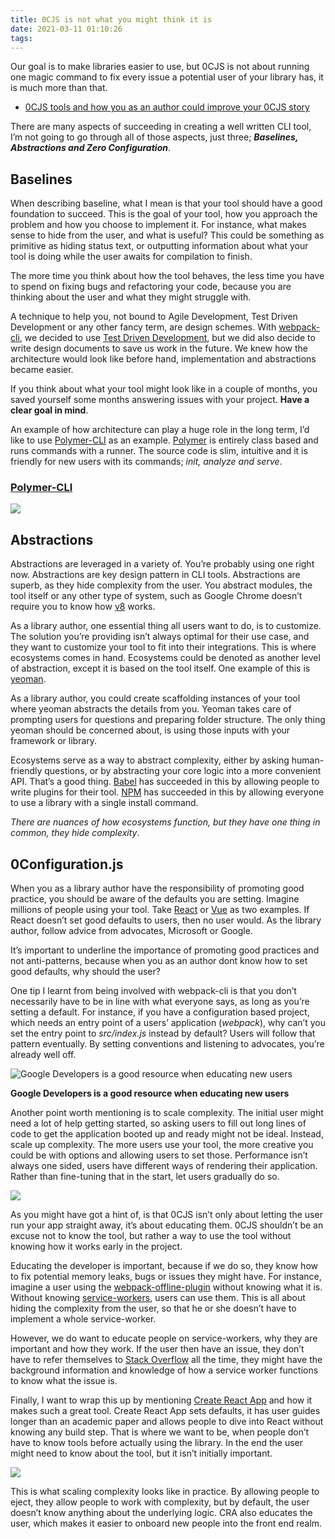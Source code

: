 ```yaml
---
title: 0CJS is not what you might think it is
date: 2021-03-11 01:10:26
tags:
---
```


Our goal is to make libraries easier to use, but 0CJS is not about running one magic command to fix every issue a potential user of your library has, it is much more than that.

- [0CJS tools and how you as an author could improve your 0CJS story](https://drive.google.com/open?id=18Aaf2XDqYaqlIXu1Uor-9ej-o8PQdpSd)

There are many aspects of succeeding in creating a well written CLI tool, I’m not going to go through all of those aspects, just three; ***Baselines, Abstractions and Zero Configuration***.

## Baselines

When describing baseline, what I mean is that your tool should have a good foundation to succeed. This is the goal of your tool, how you approach the problem and how you choose to implement it. For instance, what makes sense to hide from the user, and what is useful? This could be something as primitive as hiding status text, or outputting information about what your tool is doing while the user awaits for compilation to finish.

The more time you think about how the tool behaves, the less time you have to spend on fixing bugs and refactoring your code, because you are thinking about the user and what they might struggle with.

A technique to help you, not bound to Agile Development, Test Driven Development or any other fancy term, are design schemes. With [webpack-cli](https://github.com/webpack/webpack-cli), we decided to use [Test Driven Development](https://en.wikipedia.org/wiki/Test-driven_development), but we did also decide to write design documents to save us work in the future. We knew how the architecture would look like before hand, implementation and abstractions became easier.

If you think about what your tool might look like in a couple of months, you saved yourself some months answering issues with your project. **Have a clear goal in mind**.

An example of how architecture can play a huge role in the long term, I’d like to use [Polymer-CLI](https://www.polymer-project.org/1.0/docs/tools/polymer-cli) as an example. [Polymer](https://www.polymer-project.org/) is entirely class based and runs commands with a runner. The source code is slim, intuitive and it is friendly for new users with its commands; *init, analyze and serve*.

### [Polymer-CLI](https://www.polymer-project.org/1.0/docs/tools/polymer-cli#overview)

![](https://cdn-images-1.medium.com/max/2300/1*7yDsj05N7BvCiqRm4PI58w.png)

## Abstractions

Abstractions are leveraged in a variety of. You’re probably using one right now. Abstractions are key design pattern in CLI tools. Abstractions are superb, as they hide complexity from the user. You abstract modules, the tool itself or any other type of system, such as Google Chrome doesn’t require you to know how [v8](https://v8docs.nodesource.com/) works.

As a library author, one essential thing all users want to do, is to customize. The solution you’re providing isn’t always optimal for their use case, and they want to customize your tool to fit into their integrations. This is where ecosystems comes in hand. Ecosystems could be denoted as another level of abstraction, except it is based on the tool itself. One example of this is [yeoman](http://yeoman.io/).

As a library author, you could create scaffolding instances of your tool where yeoman abstracts the details from you. Yeoman takes care of prompting users for questions and preparing folder structure. The only thing yeoman should be concerned about, is using those inputs with your framework or library.

Ecosystems serve as a way to abstract complexity, either by asking human-friendly questions, or by abstracting your core logic into a more convenient API. That’s a good thing. [Babel](https://babeljs.io/) has succeeded in this by allowing people to write plugins for their tool. [NPM](https://www.npmjs.com/) has succeeded in this by allowing everyone to use a library with a single install command.

*There are nuances of how ecosystems function, but they have one thing in common, they hide complexity*.

## 0Configuration.js

When you as a library author have the responsibility of promoting good practice, you should be aware of the defaults you are setting. Imagine millions of people using your tool. Take [React](https://reactjs.org/) or [Vue](https://vuejs.org/) as two examples. If React doesn’t set good defaults to users, then no user would. As the library author, follow advice from advocates, Microsoft or Google.

It’s important to underline the importance of promoting good practices and not anti-patterns, because when you as an author dont know how to set good defaults, why should the user?

One tip I learnt from being involved with webpack-cli is that you don’t necessarily have to be in line with what everyone says, as long as you’re setting a default. For instance, if you have a configuration based project, which needs an entry point of a users’ application (*webpack*), why can’t you set the entry point to *src/index.js* instead by default? Users will follow that pattern eventually. By setting conventions and listening to advocates, you’re already well off.

![Google Developers is a good resource when educating new users](https://cdn-images-1.medium.com/max/5594/1*jzd9maut-AmfB6hErLsPiQ.png)

**Google Developers is a good resource when educating new users**

Another point worth mentioning is to scale complexity. The initial user might need a lot of help getting started, so asking users to fill out long lines of code to get the application booted up and ready might not be ideal. Instead, scale up complexity. The more users use your tool, the more creative you could be with options and allowing users to set those. Performance isn’t always one sided, users have different ways of rendering their application. Rather than fine-tuning that in the start, let users gradually do so.

![](https://cdn-images-1.medium.com/max/2688/1*xIvMSin7cegkKN6hflSLQA.png)

As you might have got a hint of, is that 0CJS isn’t only about letting the user run your app straight away, it’s about educating them. 0CJS shouldn’t be an excuse not to know the tool, but rather a way to use the tool without knowing how it works early in the project.

Educating the developer is important, because if we do so, they know how to fix potential memory leaks, bugs or issues they might have. For instance, imagine a user using the [webpack-offline-plugin](https://github.com/NekR/offline-plugin) without knowing what it is. Without knowing [service-workers](https://developers.google.com/web/fundamentals/primers/service-workers/), users can use them. This is all about hiding the complexity from the user, so that he or she doesn’t have to implement a whole service-worker.

However, we do want to educate people on service-workers, why they are important and how they work. If the user then have an issue, they don’t have to refer themselves to [Stack Overflow](https://stackoverflow.com/search?q=you+really+did+click+this+link+didn%27t+you) all the time, they might have the background information and knowledge of how a service worker functions to know what the issue is.

Finally, I want to wrap this up by mentioning [Create React App](https://github.com/facebook/create-react-app) and how it makes such a great tool. Create React App sets defaults, it has user guides longer than an academic paper and allows people to dive into React without knowing any build step. That is where we want to be, when people don’t have to know tools before actually using the library. In the end the user might need to know about the tool, but it isn’t initially important.

![](https://cdn-images-1.medium.com/max/3828/1*xjbrhPhAy0mNk5TTHiNoHg.png)

This is what scaling complexity looks like in practice. By allowing people to eject, they allow people to work with complexity, but by default, the user doesn’t know anything about the underlying logic. CRA also educates the user, which makes it easier to onboard new people into the front end realm.
